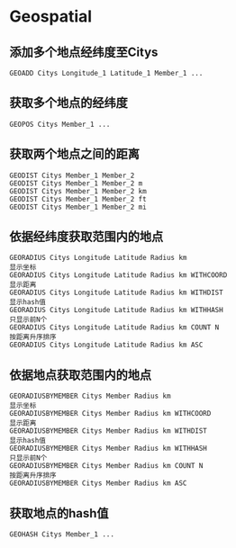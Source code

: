# Geospatial

## 添加多个地点经纬度至Citys

    GEOADD Citys Longitude_1 Latitude_1 Member_1 ...

## 获取多个地点的经纬度

    GEOPOS Citys Member_1 ...

## 获取两个地点之间的距离

    GEODIST Citys Member_1 Member_2
    GEODIST Citys Member_1 Member_2 m
    GEODIST Citys Member_1 Member_2 km
    GEODIST Citys Member_1 Member_2 ft
    GEODIST Citys Member_1 Member_2 mi

## 依据经纬度获取范围内的地点

    GEORADIUS Citys Longitude Latitude Radius km
    显示坐标
    GEORADIUS Citys Longitude Latitude Radius km WITHCOORD
    显示距离
    GEORADIUS Citys Longitude Latitude Radius km WITHDIST
    显示hash值
    GEORADIUS Citys Longitude Latitude Radius km WITHHASH
    只显示前N个
    GEORADIUS Citys Longitude Latitude Radius km COUNT N
    按距离升序排序
    GEORADIUS Citys Longitude Latitude Radius km ASC

## 依据地点获取范围内的地点

    GEORADIUSBYMEMBER Citys Member Radius km
    显示坐标
    GEORADIUSBYMEMBER Citys Member Radius km WITHCOORD
    显示距离
    GEORADIUSBYMEMBER Citys Member Radius km WITHDIST
    显示hash值
    GEORADIUSBYMEMBER Citys Member Radius km WITHHASH
    只显示前N个
    GEORADIUSBYMEMBER Citys Member Radius km COUNT N
    按距离升序排序
    GEORADIUSBYMEMBER Citys Member Radius km ASC

## 获取地点的hash值

    GEOHASH Citys Member_1 ...
